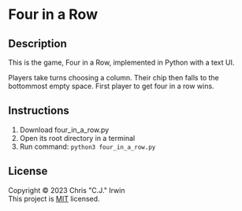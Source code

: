 # Four in a Row
## Description
This is the game, Four in a Row, implemented in Python with a text UI.

Players take turns choosing a column. Their chip then falls to the bottommost empty space. First player to get four in a row wins.
## Instructions
1. Download four_in_a_row.py
2. Open its root directory in a terminal
3. Run command: `python3 four_in_a_row.py`
## License
Copyright &copy; 2023 Chris "C.J." Irwin<br>
This project is [MIT](LICENSE) licensed.
